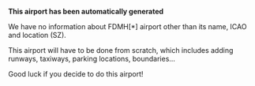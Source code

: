**This airport has been automatically generated**

We have no information about FDMH[*] airport other than its name, ICAO and location (SZ).

This airport will have to be done from scratch, which includes adding runways, taxiways, parking locations, boundaries...

Good luck if you decide to do this airport!